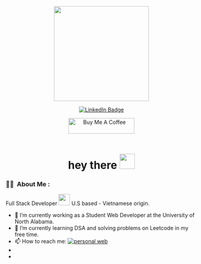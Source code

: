 <!-- <div id="header" align="center">
  <img src="https://media.giphy.com/media/v1.Y2lkPTc5MGI3NjExMTN5dm5pZjdxeHBhcGVldDhqNm5renF2bzlpYmh5a2c0amk5YTQybCZlcD12MV9pbnRlcm5hbF9naWZfYnlfaWQmY3Q9Zw/WE59KFXbaf6tsAn2zW/giphy.gif" width="250"/>
</div> -->

<div id="header" align="center">
  <img src="https://media.giphy.com/media/v1.Y2lkPTc5MGI3NjExNjY2ZGo5MG1mdnA2aGg5cXUzMDZub29xOGM0M3RjaGljeXgyM3lwbCZlcD12MV9pbnRlcm5hbF9naWZfYnlfaWQmY3Q9Zw/2Rc2BC6AwdOncuw6Sf/giphy.gif" width="250"/>
</div>

<p align="center"><a href="https://www.linkedin.com/in/anh-nguyen-2178b2256/" target="_blank"><img src="https://img.shields.io/badge/LinkedIn-blue?style=for-the-badge&logo=linkedin&logoColor=white" alt="LinkedIn Badge"></a></p>
<p align="center">
  <a href="https://www.buymeacoffee.com/anhnguyen148" target="_blank"><img src="https://cdn.buymeacoffee.com/buttons/default-orange.png" alt="Buy Me A Coffee" height="41" width="174"></a>
</p>
<p align="center"><img src="https://komarev.com/ghpvc/?username=anhnguyen148&style=flat-square&color=red" alt=""></p>
<h1 align="center">hey there <img src="https://media.giphy.com/media/hvRJCLFzcasrR4ia7z/giphy.gif" width="40"></h1>

### :woman_technologist: &nbsp;About Me :
Full Stack Developer <img src="https://media.giphy.com/media/5aYfJYohCSeYgtVlUj/giphy.gif" width="30"> U.S based - Vietnamese origin.
- 🔭 I’m currently working as a Student Web Developer at the University of North Alabama.
- 🌱 I’m currently learning DSA and solving problems on Leetcode in my free time.
- 📫 How to reach me: <a href="https://anh.qanguyen.net/" target="_blank"><img src="https://img.shields.io/badge/my%20personal%20website-FE7D6A" alt="personal web"></a>
- 
- 

<!--
**anhnguyen148/anhnguyen148** is a ✨ _special_ ✨ repository because its `README.md` (this file) appears on your GitHub profile.

Here are some ideas to get you started:

- 🔭 I’m currently working on ...
- 🌱 I’m currently learning ...
- 👯 I’m looking to collaborate on ...
- 🤔 I’m looking for help with ...
- 💬 Ask me about ...
- 📫 How to reach me: ...
- 😄 Pronouns: ...
- ⚡ Fun fact: ...
-->
